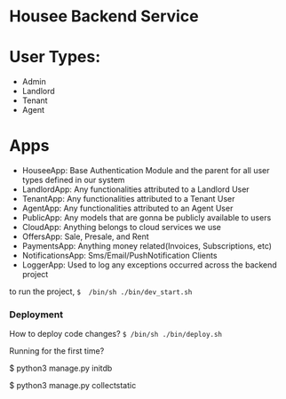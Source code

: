 # Housee Backend Service

# User Types: 
- Admin
- Landlord
- Tenant
- Agent

# Apps
- HouseeApp: Base Authentication Module and the parent for all user types defined in our system
- LandlordApp: Any functionalities attributed to a Landlord User
- TenantApp: Any functionalities attributed to a Tenant User 
- AgentApp: Any functionalities attributed to an Agent User
- PublicApp: Any models that are gonna be publicly available to users
- CloudApp: Anything belongs to cloud services we use
- OffersApp: Sale, Presale, and Rent
- PaymentsApp: Anything money related(Invoices, Subscriptions, etc)
- NotificationsApp: Sms/Email/PushNotification Clients
- LoggerApp: Used to log any exceptions occurred across the backend project


to run the project, 
``$  /bin/sh ./bin/dev_start.sh ``
### Deployment
How to deploy code changes?
``$ /bin/sh ./bin/deploy.sh``

Running for the first time?

$ python3 manage.py initdb

$ python3 manage.py collectstatic
